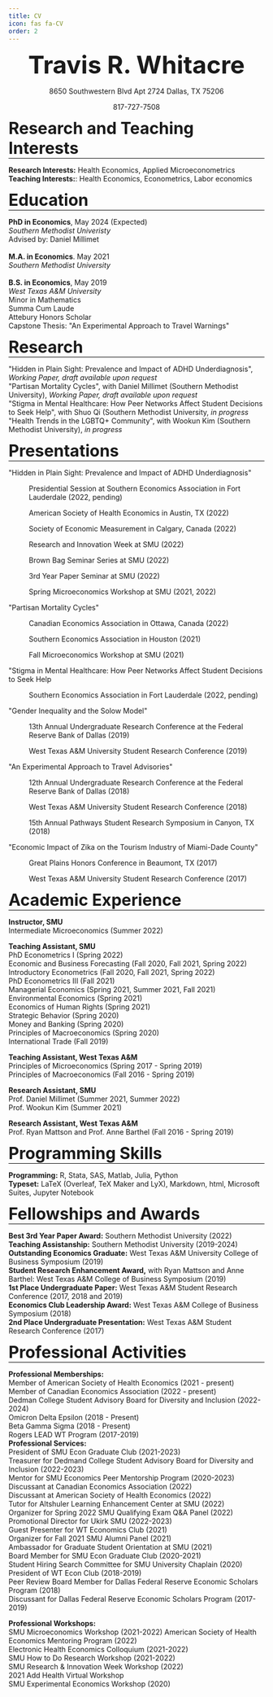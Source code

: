```yaml
---
title: CV
icon: fas fa-CV
order: 2
---
```

 
<font size="12"><p style="text-align: center;"><b>Travis R. Whitacre</b></p></font>
<p style="text-align: center;">8650 Southwestern Blvd Apt 2724 Dallas, TX 75206</p>
<p style="text-align: center;">817-727-7508</p> 

<font size="6"><p style="border-bottom:1px solid black;"><b>Research and Teaching Interests</b></p></font>
  <b>Research Interests:</b> Health Economics, Applied Microeconometrics <br>
  <b>Teaching Interests:</b>: Health Economics, Econometrics, Labor economics

<font size="6"><p style="border-bottom:1px solid black;"><b>Education</b></p></font>
<b>PhD in Economics</b>, May 2024 (Expected) <br> 
<i>Southern Methodist Univeristy</i> <br>
Advised by: Daniel Millimet <br>
<br>
<b>M.A. in Economics</b>. May 2021 <br>
<i>Southern Methodist University</i> <br>
<br>
<b>B.S. in Economics</b>, May 2019 <br>
<i>West Texas A&M University</i> <br>
Minor in Mathematics <br> Summa Cum Laude <br> Attebury Honors Scholar <br> Capstone Thesis: "An Experimental Approach to Travel Warnings"<br>

<font size="6"><p style="border-bottom:1px solid black;"><b>Research</b></p></font>
"Hidden in Plain Sight: Prevalence and Impact of ADHD Underdiagnosis", <i>Working Paper, draft available upon request</i> <br>
"Partisan Mortality Cycles", with Daniel Millimet (Southern Methodist University), <i>Working Paper, draft available upon request</i> <br>
"Stigma in Mental Healthcare: How Peer Networks Affect Student Decisions to Seek Help", with Shuo Qi (Southern Methodist University, <i>in progress</i> <br>
"Health Trends in the LGBTQ+ Community", with Wookun Kim (Southern Methodist University), <i>in progress</i> <br>

<font size="6"><p style="border-bottom:1px solid black;"><b>Presentations</b></p></font>
"Hidden in Plain Sight: Prevalence and Impact of ADHD Underdiagnosis"
<p style ="margin-left: 40px">Presidential Session at Southern Economics Association in Fort Lauderdale (2022, pending)</p>
<p style ="margin-left: 40px">American Society of Health Economics in Austin, TX (2022)</p>
<p style ="margin-left: 40px">Society of Economic Measurement in Calgary, Canada (2022)</p>
<p style ="margin-left: 40px">Research and Innovation Week at SMU (2022)</p>
<p style ="margin-left: 40px">Brown Bag Seminar Series at SMU (2022)</p>
<p style ="margin-left: 40px">3rd Year Paper Seminar at SMU (2022)</p>
<p style ="margin-left: 40px">Spring Microeconomics Workshop at SMU (2021, 2022)</p>
"Partisan Mortality Cycles" <br>
<p style ="margin-left: 40px">Canadian Economics Association in Ottawa, Canada (2022) </p>
<p style ="margin-left: 40px">Southern Economics Association in Houston (2021) </p>
<p style ="margin-left: 40px">Fall Microeconomics Workshop at SMU (2021) </p>
"Stigma in Mental Healthcare: How Peer Networks Affect Student Decisions to Seek Help
<p style ="margin-left: 40px">Southern Economics Association in Fort Lauderdale (2022, pending)</p>
"Gender Inequality and the Solow Model"
<p style ="margin-left: 40px">13th Annual Undergraduate Research Conference at the Federal Reserve Bank of Dallas (2019)</p>
<p style ="margin-left: 40px">West Texas A&M University Student Research Conference (2019)</p>
"An Experimental Approach to Travel Advisories"
<p style ="margin-left: 40px">12th Annual Undergraduate Research Conference at the Federal Reserve Bank of Dallas (2018)</p>
<p style ="margin-left: 40px">West Texas A&M University Student Research Conference (2018)</p>
<p style ="margin-left: 40px">15th Annual Pathways Student Research Symposium in Canyon, TX (2018)</p>
"Economic Impact of Zika on the Tourism Industry of Miami-Dade County"
<p style ="margin-left: 40px">Great Plains Honors Conference in Beaumont, TX (2017)</p>
<p style ="margin-left: 40px">West Texas A&M University Student Research Conference (2017)</p>

<font size="6"><p style="border-bottom:1px solid black;"><b>Academic Experience</b></p></font>
<b>Instructor, SMU</b> <br>
Intermediate Microeconomics (Summer 2022) <br>

<b>Teaching Assistant, SMU</b> <br>
PhD Econometrics I (Spring 2022) <br>
Economic and Business Forecasting (Fall 2020, Fall 2021, Spring 2022) <br>
Introductory Econometrics (Fall 2020, Fall 2021, Spring 2022) <br>
PhD Econometrics III (Fall 2021) <br>
Managerial Economics (Spring 2021, Summer 2021, Fall 2021)  <br>
Environmental Economics (Spring 2021) <br>
Economics of Human Rights (Spring 2021) <br>
Strategic Behavior (Spring 2020) <br>
Money and Banking (Spring 2020) <br>
Principles of Macroeconomics (Spring 2020) <br>
International Trade (Fall 2019) <br>

<b>Teaching Assistant, West Texas A&M</b> <br>
Principles of Microeconomics (Spring 2017 - Spring 2019) <br>
Principles of Macroeconomics (Fall 2016 - Spring 2019) <br>

<b>Research Assistant, SMU</b> <br>
Prof. Daniel Millimet (Summer 2021, Summer 2022) <br>
Prof. Wookun Kim (Summer 2021) <br>

<b>Research Assistant, West Texas A&M</b> <br>
Prof. Ryan Mattson and Prof. Anne Barthel (Fall 2016 - Spring 2019)

<font size="6"><p style="border-bottom:1px solid black;"><b>Programming Skills</b></p></font>
<b>Programming:</b> R, Stata, SAS, Matlab, Julia, Python <br>
<b>Typeset:</b> LaTeX (Overleaf, TeX Maker and LyX), Markdown, html, Microsoft Suites, Jupyter Notebook <br>

<font size="6"><p style="border-bottom:1px solid black;"><b>Fellowships and Awards</b></p></font>
<b>Best 3rd Year Paper Award:</b> Southern Methodist University (2022) <br>
<b>Teaching Assistanship:</b> Southern Methodist University (2019-2024) <br>
<b>Outstanding Economics Graduate:</b> West Texas A&M University College of Business Symposium (2019) <br>
<b>Student Research Enhancement Award,</b> with Ryan Mattson and Anne Barthel: West Texas A&M College of Business Symposium (2019) <br>
<b>1st Place Undergraduate Paper:</b> West Texas A&M Student Research Conference (2017, 2018 and 2019) <br>
<b>Economics Club Leadership Award:</b> West Texas A&M College of Business Symposium (2018) <br>
<b>2nd Place Undergraduate Presentation:</b> West Texas A&M Student Research Conference (2017)

<font size="6"><p style="border-bottom:1px solid black;"><b>Professional Activities</b></p></font>
<b>Professional Memberships:</b> <br>
Member of American Society of Health Economics (2021 - present) <br>
Member of Canadian Economics Association (2022 - present) <br>
Dedman College Student Advisory Board for Diversity and Inclusion (2022-2024) <br>
Omicron Delta Epsilon (2018 - Present) <br>
Beta Gamma Sigma (2018 - Present) <br>
Rogers LEAD WT Program (2017-2019) <br>
<b>Professional Services:</b> <br>
President of SMU Econ Graduate Club (2021-2023) <br>
Treasurer for Dedmand College Student Advisory Board for Diversity and Inclusion (2022-2023) <br>
Mentor for SMU Economics Peer Mentorship Program (2020-2023) <br>
Discussant at Canadian Economics Association (2022) <br>
Discussant at American Society of Health Economics (2022) <br>
Tutor for Altshuler Learning Enhancement Center at SMU (2022) <br>
Organizer for Spring 2022 SMU Qualifying Exam Q&A Panel (2022) <br>
Promotional Director for Ukirk SMU (2022-2023) <br>
Guest Presenter for WT Economics Club (2021) <br>
Organizer for Fall 2021 SMU Alumni Panel (2021) <br>
Ambassador for Graduate Student Orientation at SMU (2021) <br>
Board Member for SMU Econ Graduate Club (2020-2021) <br>
Student Hiring Search Committee for SMU University Chaplain (2020) <br>
President of WT Econ Club (2018-2019) <br>
Peer Review Board Member for Dallas Federal Reserve Economic Scholars Program (2018) <br>
Discussant for Dallas Federal Reserve Economic Scholars Program (2017-2019)

<b>Professional Workshops:</b> <br>
SMU Microeconomics Workshop (2021-2022)
American Society of Health Economics Mentoring Program (2022) <br>
Electronic Health Economics Colloquium (2021-2022) <br>
SMU How to Do Research Workshop (2021-2022) <br>
SMU Research & Innovation Week Workshop (2022) <br>
2021 Add Health Virtual Workshop <br>
SMU Experimental Economics Workshop (2020) <br>
